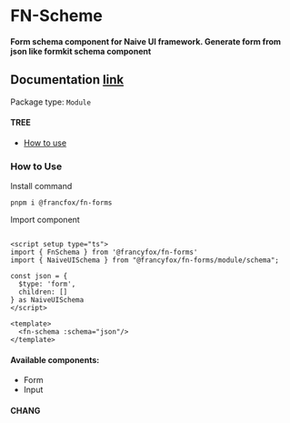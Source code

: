 # FN-Scheme
#### Form schema component for Naive UI framework. Generate form from json like formkit schema component
## Documentation [link](#)

Package type: `Module`


#### TREE
- [How to use](#how-to-use)




### How to Use

Install command

```shell
pnpm i @francfox/fn-forms
```

Import component

```vue

<script setup type="ts">
import { FnSchema } from '@francyfox/fn-forms'
import { NaiveUISchema } from "@francyfox/fn-forms/module/schema";

const json = {
  $type: 'form',
  children: []
} as NaiveUISchema
</script>

<template>
  <fn-schema :schema="json"/>
</template>
```

#### Available components:
- Form
- Input


#### CHANG